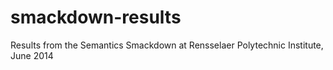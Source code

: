 smackdown-results
=================

Results from the Semantics Smackdown at Rensselaer Polytechnic Institute, June 2014
